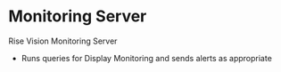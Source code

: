 # Monitoring Server

Rise Vision Monitoring Server

 - Runs queries for Display Monitoring and sends alerts as appropriate
